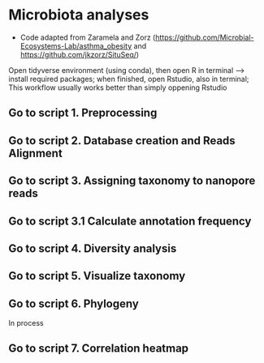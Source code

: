 # Microbiota analyses 
- Code adapted from Zaramela and Zorz (https://github.com/Microbial-Ecosystems-Lab/asthma_obesity and https://github.com/jkzorz/SituSeq/)

Open tidyverse environment (using conda), then open R in terminal --> install required packages; when finished, open Rstudio, also in terminal; This workflow usually works better than simply oppening Rstudio 

## Go to script 1. Preprocessing 

## Go to script 2. Database creation and Reads Alignment

## Go to script 3. Assigning taxonomy to nanopore reads
## Go to script 3.1 Calculate annotation frequency  
## Go to script 4. Diversity analysis

## Go to script 5. Visualize taxonomy 

## Go to script 6. Phylogeny
In process
## Go to script 7. Correlation heatmap 


